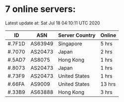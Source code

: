 # 7 online servers:

Latest update at: Sat Jul 18 04:10:11 UTC 2020

| ID | ASN | Server Country | Online |
| -- | --- | -------------- | ------ |
| #.7F1D | AS63949 | Singapore | 5 hrs |
| #.7070 | AS20473 | Japan | 2 hrs |
| #.5AD7 | AS8075 | Hong Kong | 1 hrs |
| #.8073 | AS20473 | Japan | 1 hrs |
| #.73F9 | AS20473 | United States | 1 hrs |
| #.66FA | AS9009 | United States | 13 hrs |
| #.33B9 | AS63888 | Hong Kong | 3 hrs |

